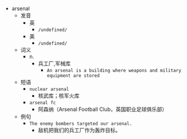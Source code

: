 - arsenal
  - 发音
    - 英
      - `/undefined/`
    - 美
      - `/undefined/`
  - 词义
    - n.
      - 兵工厂,军械库
        - `An arsenal is a building where weapons and military equipment are stored`
  - 短语
    - `nuclear arsenal`
      - 核武库；核军火库 
    - `arsenal fc`
      - 阿森纳（Arsenal Football Club，英国职业足球俱乐部） 
  - 例句
    - `The enemy bombers targeted our arsenal.`
      - 敌机把我们的兵工厂作为轰炸目标。

